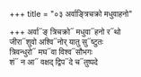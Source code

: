 +++
title = "०३ अर्वाङ्त्रिचक्रो मधुवाहनो"

+++
अर्वा᳓ङ् त्रिचक्रो᳓ मधुवा᳓हनो र᳓थो  
जीरा᳓शुवो अश्वि᳓नोर् यातु सु᳓ष्टुतः  
त्रिवन्धुरो᳓ मघ᳓वा विश्व᳓सौभगः  
शं᳓ न आ᳓ वक्षद् द्विप᳓दे च᳓तुष्पदे